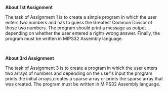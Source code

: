 **About 1st Assignment**

The task of Assignment 1 is to create a simple program in which the user enters two numbers and has to guess the Greatest Common Divisor of those two numbers. The program should print a message as output depending on whether the user entered a right/ wrong answer. Finally, the program must be written in MIPS32 Assembly language.

<br>

**About 3rd Assignment**

The task of Assignment 3 is to create a program in which the user enters two arrays of numbers and depending on the user's input the program prints the initial arrays,creates a sparse array or prints the sparse array that was created. The program must be written in MIPS32 Assembly language.
